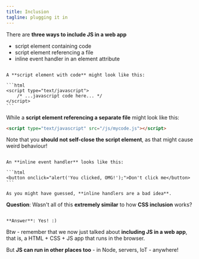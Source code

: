 ```yaml
---
title: Inclusion
tagline: plugging it in
---
```


There are **three ways to include JS in a web app**

* script element containing code
* script element referencing a file
* inline event handler in an element attribute

~~~

A **script element with code** might look like this:

```html
<script type="text/javascript">
    /* ...javascript code here... */
</script>
```

~~~

While a **script element referencing a separate file** might look like this:

```html
<script type="text/javascript" src="/js/mycode.js"></script>
```

Note that you **should not self-close the script element**, as that might cause weird behaviour!

~~~

An **inline event handler** looks like this:

```html
<button onclick="alert('You clicked, OMG!');">Don't click me</button>
```

As you might have guessed, **inline handlers are a bad idea**.

~~~

**Question**: Wasn't all of this **extremely similar** to how **CSS inclusion** works?

~~~

**Answer**: Yes! :)

~~~

Btw - remember that we now just talked about **including JS in a web app**, that is, a HTML + CSS + JS app that runs in the browser.

But **JS can run in other places too** - in Node, servers, IoT - anywhere!


